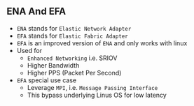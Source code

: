 ## ENA And EFA

- `ENA` stands for `Elastic Network Adapter`
- `EFA` stands for `Elastic Fabric Adapter`
- `EFA` is an improved version of `ENA` and only works with linux
- Used for
  - `Enhanced Networking` i.e. SRIOV
  - Higher Bandwidth
  - Higher PPS (Packet Per Second)
- `EFA` special use case
  - Leverage `MPI`, i.e. `Message Passing Interface`
  - This bypass underlying Linus OS for low latency
